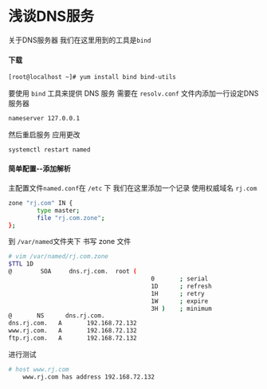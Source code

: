 # 浅谈DNS服务
关于DNS服务器  我们在这里用到的工具是` bind `
#### 下载
```bash
[root@localhost ~]# yum install bind bind-utils
```

要使用 `bind` 工具来提供 DNS 服务  需要在 ` resolv.conf ` 文件内添加一行设定DNS服务器

```bash
nameserver 127.0.0.1
```
 然后重启服务 应用更改

```bash
systemctl restart named
```
#### 简单配置--添加解析
主配置文件` named.conf `在 `/etc` 下
我们在这里添加一个记录 使用权威域名 ` rj.com `

```bash
zone "rj.com" IN {
        type master;
        file "rj.com.zone";
};
```

到 ` /var/named `文件夹下 书写 zone 文件

```bash
# vim /var/named/rj.com.zone
$TTL 1D
@        SOA     dns.rj.com.  root (
                                        0       ; serial
                                        1D      ; refresh
                                        1H      ; retry
                                        1W      ; expire
                                        3H )    ; minimum
@       NS      dns.rj.com.
dns.rj.com.   A       192.168.72.132
www.rj.com.   A       192.168.72.132
ftp.rj.com.   A       192.168.72.132
```

进行测试

``` bash
# host www.rj.com
    www.rj.com has address 192.168.72.132
```